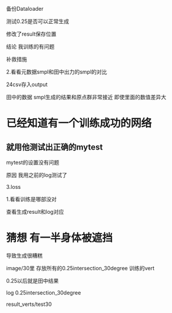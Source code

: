 备份Dataloader

测试0.25是否可以正常生成


修改了result保存位置

结论 我训练的有问题

补救措施


2.看看元数据smpl和田中出力的smpl的对比

24csv存入output

田中的数据 smpl生成的结果和原点群非常接近
即使里面的数值差异大

# 已经知道有一个训练成功的网络

## 就用他测试出正确的mytest

mytest的设置没有问题

原因 我用之前的log测试了






3.loss

1.看看训练是哪部没对

查看生成result和log对应


# 猜想 有一半身体被遮挡
导致生成很糟糕

image/30里 存放所有的0.25intersection_30degree 训练的vert


0.25以后就是田中结果


log 0.25intersection_30degree 

result_verts/test30
